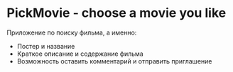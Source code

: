 # PickMovie - choose a movie you like

Приложение по поиску фильма, а именно:
* Постер и название 
* Краткое описание и содержание фильма
* Возможность оставить комментарий и отправить приглашение
